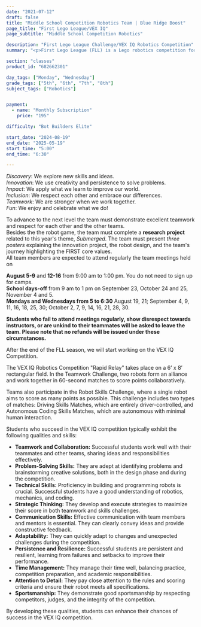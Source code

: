 ```yaml
---
date: "2021-07-12"
draft: false
title: "Middle School Competition Robotics Team | Blue Ridge Boost"
page_title: "First Lego League/VEX IQ"
page_subtitle: "Middle School Competition Robotics"

description: "First Lego League Challenge/VEX IQ Robotics Competition"
summary: "<p>First Lego League (FLL) is a Lego robotics competition for students grades 4 to 8. Teams engage in research, problem-solving, coding and engineering – building and programming a LEGO robot that navigates the missions of a robot game. As part of Challenge, teams also participate in a research project to identify and solve a relevant real-world problem. </p> Team members must be willing to work on all aspects of the competition and demonstrate the <b>FIRST core values</b>.<br>"

section: "classes"
product_id: "682662301"

day_tags: ["Monday", "Wednesday"]
grade_tags: ["5th", "6th", "7th", "8th"]
subject_tags: ["Robotics"]


payment:
  - name: "Monthly Subscription"
    price: "195"

difficulty: "Bot Builders Elite"

start_date: "2024-08-19"
end_date: "2025-05-19"
start_time: "5:00"
end_time: "6:30"

---
```


<div class="container">
    <div class="row">
        <div class="col">
        <i>Discovery</i>: We explore new skills and ideas.<br>
        <i>Innovation</i>: We use creativity and persistence to solve problems.<br>
        <i>Impact</i>:  We apply what we learn to improve our world.<br>
        <i>Inclusion</i>: We respect each other and embrace our differences.<br>
        <i>Teamwork</i>: We are stronger when we work together.<br>
        <i>Fun</i>: We enjoy and celebrate what we do!
        </div>
    </div>
</div>

To advance to the next level the team must demonstrate excellent teamwork and respect for each other and the other teams.<br>
Besides the the robot game, the team must complete a <b>research project</b> related to this year's theme, <i>Submerged</i>. The team must present <i>three posters</i> explaining the innovation project, the robot design, and the team's journey highlighting the FIRST core values.<br>
All team members are expected to attend regularly the team meetings held on <br>
<div class="container">
    <div class="row">
        <div class="col">
            <b>August 5-9</b> and <b>12-16</b> from 9:00 am to 1:00 pm. You do not need to sign up for camps.<br>
            <b>School days-off</b> from 9 am to 1 pm on September 23, October 24 and 25, November 4 and 5.<br>
            <b>Mondays and Wednesdays from 5 to 6:30</b> August 19, 21; September 4, 9, 11, 16, 18, 25, 30; October 2, 7, 9, 14, 16, 21, 28, 30.
        </div>
    </div>
</div>

<b>Students who fail to attend meetings regularly, show disrespect towards instructors, or are unkind to their teammates will be asked to leave the team. Please note that no refunds will be issued under these circumstances.</b>

<p>After the end of the FLL season, we will start working on the VEX IQ Competition. </P>

<p>The VEX IQ Robotics Competition "Rapid Relay" takes place on a 6’ x 8’ rectangular field. In the Teamwork Challenge, two robots form an alliance and work together in 60-second matches to score points collaboratively.</p>

<p>Teams also participate in the Robot Skills Challenge, where a single robot aims to score as many points as possible. This challenge includes two types of matches: Driving Skills Matches, which are entirely driver-controlled, and Autonomous Coding Skills Matches, which are autonomous with minimal human interaction.</p>

<p>Students who succeed in the VEX IQ competition typically exhibit the following qualities and skills:</p>
    <ul>
      <li><strong>Teamwork and Collaboration:</strong> Successful students work well with their teammates and other teams, sharing ideas and responsibilities effectively.</li>
      <li><strong>Problem-Solving Skills:</strong> They are adept at identifying problems and brainstorming creative solutions, both in the design phase and during the competition.</li>
      <li><strong>Technical Skills:</strong> Proficiency in building and programming robots is crucial. Successful students have a good understanding of robotics, mechanics, and coding.</li>
      <li><strong>Strategic Thinking:</strong> They develop and execute strategies to maximize their score in both teamwork and skills challenges.</li>
      <li><strong>Communication Skills:</strong> Effective communication with team members and mentors is essential. They can clearly convey ideas and provide constructive feedback.</li>
      <li><strong>Adaptability:</strong> They can quickly adapt to changes and unexpected challenges during the competition.</li>
      <li><strong>Persistence and Resilience:</strong> Successful students are persistent and resilient, learning from failures and setbacks to improve their performance.</li>
      <li><strong>Time Management:</strong> They manage their time well, balancing practice, competition preparation, and academic responsibilities.</li>
      <li><strong>Attention to Detail:</strong> They pay close attention to the rules and scoring criteria and ensure their robot meets all specifications.</li>
      <li><strong>Sportsmanship:</strong> They demonstrate good sportsmanship by respecting competitors, judges, and the integrity of the competition.</li>
    </ul>
    <p>By developing these qualities, students can enhance their chances of success in the VEX IQ competition.</p>